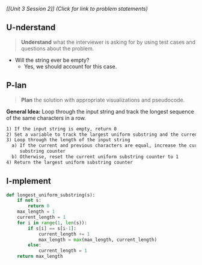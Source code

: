 *[[Unit 3 Session 2]] (Click for link to problem statements)*

## U-nderstand
 
> **Understand** what the interviewer is asking for by using test cases and questions about the problem.

- Will the string ever be empty?
  - Yes, we should account for this case.

## P-lan

> **Plan** the solution with appropriate visualizations and pseudocode.

**General Idea:** Loop through the input string and track the longest sequence of the same characters in a row.

```markdown
1) If the input string is empty, return 0
2) Set a variable to track the largest uniform substring and the current uniform substring
3) Loop through the length of the input string
  a) If the current and previous characters are equal, increase the current uniform substring counter and update the largest uniform 
     substring counter
  b) Otherwise, reset the current uniform substring counter to 1
4) Return the largest uniform substring counter
```

## I-mplement

```python
def longest_uniform_substring(s):
    if not s:
        return 0
    max_length = 1
    current_length = 1
    for i in range(1, len(s)):
        if s[i] == s[i-1]:
            current_length += 1
            max_length = max(max_length, current_length)
        else:
            current_length = 1
    return max_length
```
